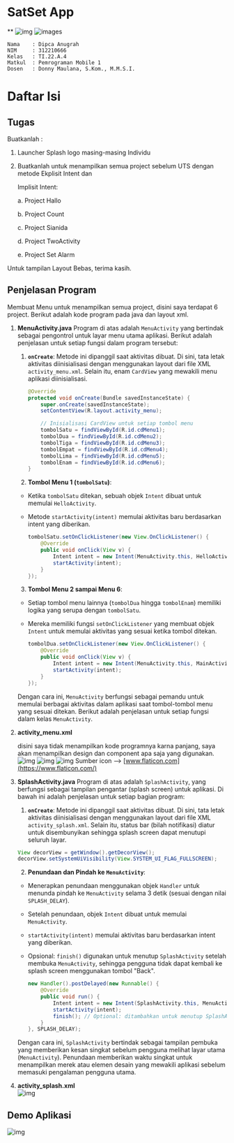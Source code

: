 # **SatSet App**
**
![img](img/satset.png) ![images](img/satset2.png)

```
Nama    : Dipca Anugrah
NIM     : 312210666
Kelas   : TI.22.A.4
Matkul  : Pemrograman Mobile 1
Dosen   : Donny Maulana, S.Kom., M.M.S.I.
```
# **Daftar Isi**


## **Tugas**
Buatkanlah :

1. Launcher Splash logo masing-masing Individu 

2. Buatkanlah untuk menampilkan semua project sebelum UTS dengan metode Ekplisit Intent dan

     Implisit Intent:

    a. Project Hallo

    b. Project Count

    c. Project Sianida

    d. Project TwoActivity

    e. Project Set Alarm

Untuk tampilan Layout Bebas, terima kasih.

## **Penjelasan Program**
Membuat Menu untuk menampilkan semua project, disini saya terdapat 6 project. Berikut adalah kode program pada java dan layout xml.

1. **MenuActivity.java**
Program di atas adalah `MenuActivity` yang bertindak sebagai pengontrol untuk layar menu utama aplikasi. Berikut adalah penjelasan untuk setiap fungsi dalam program tersebut:

    1. **`onCreate`**: Metode ini dipanggil saat aktivitas  dibuat. Di sini, tata letak aktivitas diinisialisasi dengan menggunakan layout dari file XML `activity_menu.xml`. Selain itu, enam `CardView` yang mewakili menu aplikasi diinisialisasi.

        ```java
        @Override
        protected void onCreate(Bundle savedInstanceState) {
            super.onCreate(savedInstanceState);
            setContentView(R.layout.activity_menu);

            // Inisialisasi CardView untuk setiap tombol menu
            tombolSatu = findViewById(R.id.cdMenu1);
            tombolDua = findViewById(R.id.cdMenu2);
            tombolTiga = findViewById(R.id.cdMenu3);
            tombolEmpat = findViewById(R.id.cdMenu4);
            tombolLima = findViewById(R.id.cdMenu5);
            tombolEnam = findViewById(R.id.cdMenu6);
        }
        ```

    2. **Tombol Menu 1 (`tombolSatu`)**:
    - Ketika `tombolSatu` ditekan, sebuah objek `Intent` dibuat untuk memulai `HelloActivity`.
    - Metode `startActivity(intent)` memulai aktivitas baru berdasarkan intent yang diberikan.

        ```java
        tombolSatu.setOnClickListener(new View.OnClickListener() {
            @Override
            public void onClick(View v) {
                Intent intent = new Intent(MenuActivity.this, HelloActivity.class);
                startActivity(intent);
            }
        });
        ```

    3. **Tombol Menu 2 sampai Menu 6**:
    - Setiap tombol menu lainnya (`tombolDua` hingga `tombolEnam`) memiliki logika yang serupa dengan `tombolSatu`.
    - Mereka memiliki fungsi `setOnClickListener` yang membuat objek `Intent` untuk memulai aktivitas yang sesuai ketika tombol ditekan.

        ```java
        tombolDua.setOnClickListener(new View.OnClickListener() {
            @Override
            public void onClick(View v) {
                Intent intent = new Intent(MenuActivity.this, MainActivity.class);
                startActivity(intent);
            }
        });
        ```

    Dengan cara ini, `MenuActivity` berfungsi sebagai pemandu untuk memulai berbagai aktivitas dalam aplikasi saat tombol-tombol menu yang sesuai ditekan.
    Berikut adalah penjelasan untuk setiap fungsi dalam kelas `MenuActivity`.

2. **activity_menu.xml**

    disini saya tidak menampilkan kode programnya karna panjang, saya akan menampilkan design dan component apa saja yang digunakan.
![img](img/component1.png) 
![img](img/component2.png)
![img](img/design.png)
Sumber icon -->
[www.flaticon.com](https://www.flaticon.com/)

3. **SplashActivity.java**
Program di atas adalah `SplashActivity`, yang berfungsi sebagai tampilan pengantar (splash screen) untuk aplikasi. Di bawah ini adalah penjelasan untuk setiap bagian program:

    1. **`onCreate`**: Metode ini dipanggil saat aktivitas dibuat. Di sini, tata letak aktivitas diinisialisasi dengan menggunakan layout dari file XML `activity_splash.xml`. Selain itu, status bar (bilah notifikasi) diatur untuk disembunyikan sehingga splash screen dapat menutupi seluruh layar.

    ```java
    View decorView = getWindow().getDecorView();
    decorView.setSystemUiVisibility(View.SYSTEM_UI_FLAG_FULLSCREEN);
    ```

    2. **Penundaan dan Pindah ke `MenuActivity`**:
    - Menerapkan penundaan menggunakan objek `Handler` untuk menunda pindah ke `MenuActivity` selama 3 detik (sesuai dengan nilai `SPLASH_DELAY`).
    - Setelah penundaan, objek `Intent` dibuat untuk memulai `MenuActivity`.
    - `startActivity(intent)` memulai aktivitas baru berdasarkan intent yang diberikan.
    - Opsional: `finish()` digunakan untuk menutup `SplashActivity` setelah membuka `MenuActivity`, sehingga pengguna tidak dapat kembali ke splash screen menggunakan tombol "Back".

        ```java
        new Handler().postDelayed(new Runnable() {
            @Override
            public void run() {
                Intent intent = new Intent(SplashActivity.this, MenuActivity.class);
                startActivity(intent);
                finish(); // Optional: ditambahkan untuk menutup SplashActivity setelah membuka MenuActivity
            }
        }, SPLASH_DELAY);
        ```

    Dengan cara ini, `SplashActivity` bertindak sebagai tampilan pembuka yang memberikan kesan singkat sebelum pengguna melihat layar utama (`MenuActivity`). Penundaan memberikan waktu singkat untuk menampilkan merek atau elemen desain yang mewakili aplikasi sebelum memasuki pengalaman pengguna utama.


4. **activity_splash.xml**              
![img](img/splash_screen.gif)

## **Demo Aplikasi**
![img](img/video-satset.gif)